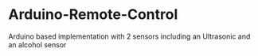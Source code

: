 # Arduino-Remote-Control
Arduino based implementation with 2 sensors including an Ultrasonic and an alcohol sensor
